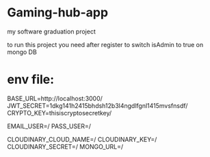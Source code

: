 # Gaming-hub-app

my software graduation project

to run this project you need after register to switch isAdmin to true on mongo DB

# env file:

BASE_URL=http://localhost:3000/
JWT_SECRET=1dkg141h2415bhdsh12b3l4ngdlfgnl1415mvsfnsdf/
CRYPTO_KEY=thisiscryptosecretkey/

EMAIL_USER=/
PASS_USER=/

CLOUDINARY_CLOUD_NAME=/
CLOUDINARY_KEY=/
CLOUDINARY_SECRET=/
MONGO_URL=/
